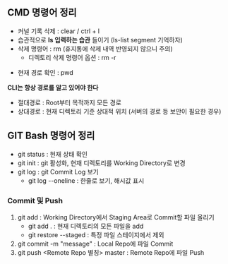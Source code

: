 ## CMD 명령어 정리


- 커널 기록 삭제 : clear / ctrl + l
- 습관적으로 **ls 입력하는 습관** 들이기 (ls-list segment 기억하자)
- 삭제 명령어 : rm (휴지통에 삭제 내역 반영되지 않으니 주의)
  - 디렉토리 삭제 명령어 옵션 : rm -r <dir name>
- 현재 경로 확인 : pwd


**CLI는 항상 경로를 알고 있어야 한다**

- 절대경로 : Root부터 목적까지 모든 경로
- 상대경로 : 현재 디렉토리 기준 상대적 위치 (서버의 경로 등 보안이 필요한 경우)


## GIT Bash 명령어 정리


- git status : 현재 상태 확인
- git init : git 활성화, 현재 디렉토리를 Working Directory로 변경
- git log : git Commit Log 보기
  - git log --oneline : 한줄로 보기, 해시값 표시


### Commit 및 Push


1. git add : Working Directory에서 Staging Area로 Commit할 파일 올리기
   - git add . : 현재 디렉토리의 모든 파일을 add
   - git restore --staged : 특정 파일 스테이지에서 제외
2. git commit -m "message" : Local Repo에 파일 Commit
3. git push <Remote Repo 별칭> master : Remote Repo에 파일 Push
